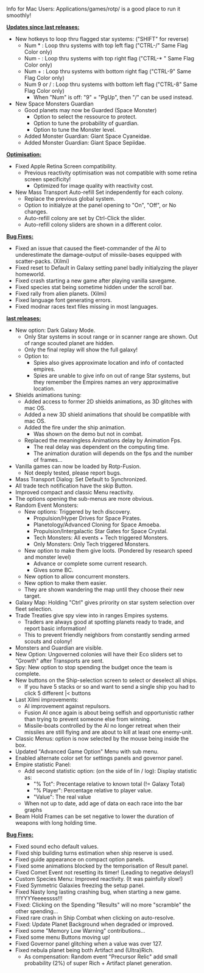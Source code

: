 Info for Mac Users: Applications/games/rotp/ is a good place to run it smoothly!

<b><ins>Updates since last releases:</ins></b>
- New hotkeys to loop thru flagged star systems: ("SHIFT" for reverse)
  - Num * : Loop thru systems with top left flag ("CTRL-/" Same Flag Color only)
  - Num - : Loop thru systems with top right flag ("CTRL-* " Same Flag Color only)
  - Num + : Loop thru systems with bottom right flag ("CTRL-9" Same Flag Color only)
  - Num 9 or / : Loop thru systems with bottom left flag ("CTRL-8" Same Flag Color only)
    - When "Num" is off: "9" = "PgUp", then "/" can be used instead.
- New Space Monsters Guardian
  - Good planets may now be Guarded (Space Monster)
    - Option to select the ressource to protect.
    - Option to tune the probability of guardian.
    - Option to tune the Monster level.
  - Added Monster Guardian: Giant Space Cyaneidae.
  - Added Monster Guardian: Giant Space Sepiidae.

<b><ins>Optimisation:</ins></b>
- Fixed Apple Retina Screen compatibility.
  - Previous reactivity optimisation was not compatible with some retina screen specificity!
    - Optimized for image quality with reactivity cost.
- New Mass Transport Auto-refill Set independently for each colony.
  - Replace the previous global system.
  - Option to initialyze at the panel opening to "On", "Off", or No changes.
  - Auto-refill colony are set by Ctrl-Click the slider.
  - Auto-refill colony sliders are shown in a different color.

<b><ins>Bug Fixes:</ins></b>
- Fixed an issue that caused the fleet-commander of the AI to underestimate the damage-output of missile-bases equipped with scatter-packs. (Xilmi)
- Fixed reset to Default in Galaxy setting panel badly initialyzing the player homeworld.
- Fixed crash starting a new game after playing vanilla savegame.
- Fixed species stat being sometime hidden under the scroll bar.
- Fixed rally from alien planets. (Xilmi)
- Fixed language font generating errors.
- Fixed modnar races text files missing in most languages.


<b><ins> last releases:</ins></b>
- New option: Dark Galaxy Mode.
  - Only Star systems in scout range or in scanner range are shown. Out of range scouted planet are hidden.
  - Only the final replay will show the full galaxy!
  - Option to:
	- Spies also gives approximate location and info of contacted empires.
	- Spies are unable to give info on out of range Star systems, but they remember the Empires names an very approximative location.
- Shields animations tuning:
  - Added access to former 2D shields animations, as 3D glitches with mac OS.
  - Added a new 3D shield animations that should be compatible with mac OS.
  - Added the fire under the ship animation.
    - Was shown on the demo but not in combat.
  - Replaced the meaningless Animations delay by Animation Fps.
    - The real delay was dependent on the computing time.
    - The animation duration will depends on the fps and the number of frames... 
- Vanilla games can now be loaded by Rotp-Fusion.
  - Not deeply tested, please report bugs.
- Mass Transport Dialog: Set Default to Synchronized.
- All trade tech notification have the skip Button.
- Improved compact and classic Menu reactivity.
- The options opening the sub-menus are more obvious.
- Random Event Monsters:
  - New options: Triggered by tech discovery.
    - Propulsion/Hyper Drives for Space Pirates.
    - Planetology/Advanced Cloning for Space Amoeba.
    - Propulsion/Intergalactic Star Gates for Space Crystal.
    - Tech Monsters: All events + Tech triggered Monsters.
    - Only Monsters: Only Tech triggered Monsters.
  - New option to make them give loots. (Pondered by research speed and monster level)
    - Advance or complete some current research.
    - Gives some BC.
  - New option to allow concurrent monsters.
  - New option to make them easier.
  - They are shown wandering the map until they choose their new target.
- Galaxy Map: Holding "Ctrl" gives prirority on star system selection over fleet selection.
- Trade Treaties give spy view into in ranges Empires systems.
  - Traders are always good at spotting planets ready to trade, and report basic information!
  - This to prevent friendly neighbors from constantly sending armed scouts and colony!
- Monsters and Guardian are visible.
- New Option: Ungoverned colonies will have their Eco sliders set to "Growth" after Transports are sent.
- Spy: New option to stop spending the budget once the team is complete.
- New buttons on the Ship-selection screen to select or deselect all ships.
  - If you have 5 stacks or so and want to send a single ship you had to click 5 different |< buttons
- Last Xilmi improvements:
  - AI improvement against repulsors.
  - Fusion AI once again is about being selfish and opportunistic rather than trying to prevent someone else from winning.
  - Missile-boats controlled by the AI no longer retreat when their missiles are still flying and are about to kill at least one enemy-unit.
- Classic Menus: option is now selected by the mouse being inside the box.
- Updated "Advanced Game Option" Menu with sub menu.
- Enabled alternate color set for settings panels and governor panel.
- Empire statistic Panel:
  - Add second statistic option: (on the side of lin / log): Display statistic as:
    - "% Tot": Precentage relative to known total (!= Galaxy Total)
    - "% Player": Percentage relative to player value.
    - "Value": The real value
  - When not up to date, add age of data on each race into the bar graphs
- Beam Hold Frames can be set negative to lower the duration of weapons with long holding time.


<b><ins>Bug Fixes:</ins></b>
- Fixed sound echo default values.
- Fixed ship building turns estimation when ship reserve is used.
- Fixed guide appearance on compact option panels.
- Fixed some animations blocked by the temporisation of Result panel.
- Fixed Comet Event not resetting its timer! (Leading to negative delays!)
- Custom Species Menu: Improved reactivity. (It was painfully slow!)
- Fixed Symmetric Galaxies freezing the setup panel.
- Fixed Nasty long lasting crashing bug, when starting a new game. !!!YYYYeeeessss!!!
- Fixed: Clicking on the Spending "Results" will no more "scramble" the other spending...
- Fixed rare crash in Ship Combat when clicking on auto-resolve.
- Fixed: Update Planet Background when degraded or improved.
- Fixed some "Memory Low Warning" contributions...
- Fixed some menu Buttons moving up!
- Fixed Governor panel glitching when a value was over 127.
- Fixed nebula planet being both Artifact and (Ultra)Rich.
  - As compensation: Random event "Precursor Relic" add small probability (2%) of super Rich + Artifact planet generation.
